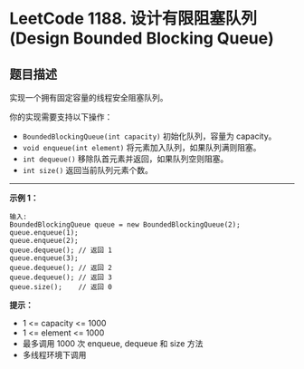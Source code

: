 # LeetCode 1188. 设计有限阻塞队列 (Design Bounded Blocking Queue)

## 题目描述

实现一个拥有固定容量的线程安全阻塞队列。

你的实现需要支持以下操作：
- `BoundedBlockingQueue(int capacity)` 初始化队列，容量为 capacity。
- `void enqueue(int element)` 将元素加入队列，如果队列满则阻塞。
- `int dequeue()` 移除队首元素并返回，如果队列空则阻塞。
- `int size()` 返回当前队列元素个数。

---

**示例 1：**

```
输入:
BoundedBlockingQueue queue = new BoundedBlockingQueue(2);
queue.enqueue(1);
queue.enqueue(2);
queue.dequeue(); // 返回 1
queue.enqueue(3);
queue.dequeue(); // 返回 2
queue.dequeue(); // 返回 3
queue.size();    // 返回 0
```

**提示：**
- 1 <= capacity <= 1000
- 1 <= element <= 1000
- 最多调用 1000 次 enqueue, dequeue 和 size 方法
- 多线程环境下调用 